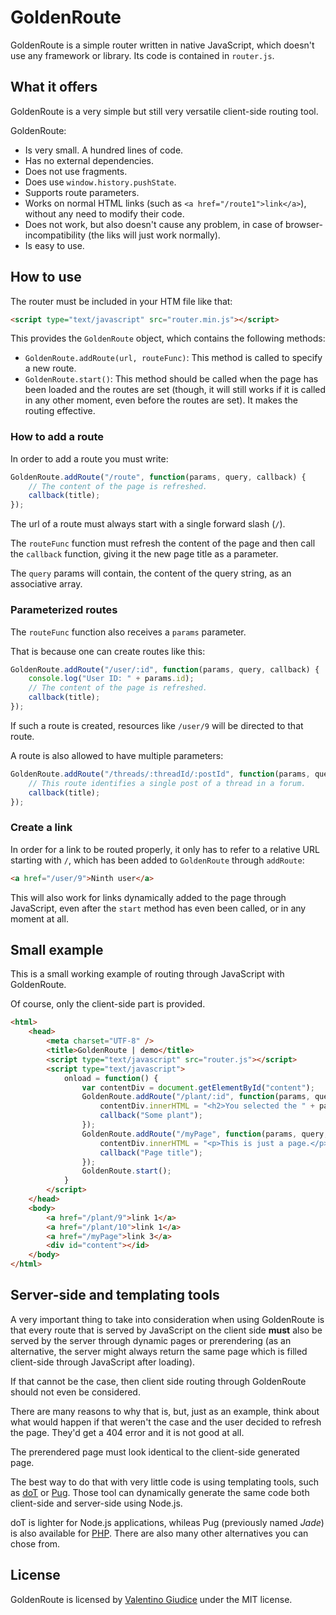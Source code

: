 # GoldenRoute
GoldenRoute is a simple router written in native JavaScript, which doesn't use any framework or library.
Its code is contained in `router.js`.

## What it offers
GoldenRoute is a very simple but still very versatile client-side routing tool.

GoldenRoute:
* Is very small. A hundred lines of code.
* Has no external dependencies.
* Does not use fragments.
* Does use `window.history.pushState`.
* Supports route parameters.
* Works on normal HTML links (such as `<a href="/route1">link</a>`), without any need to modify their code.
* Does not work, but also doesn't cause any problem, in case of browser-incompatibility (the liks will just work normally).
* Is easy to use.

## How to use
The router must be included in your HTM file like that:
```html
<script type="text/javascript" src="router.min.js"></script>
```

This provides the `GoldenRoute` object, which contains the following methods:
* `GoldenRoute.addRoute(url, routeFunc)`: This method is called to specify a new route.
* `GoldenRoute.start()`: This method should be called when the page has been loaded and the routes are set (though, it will still works if it is called in any other moment, even before the routes are set). It makes the routing effective.

### How to add a route
In order to add a route you must write:
```javascript
GoldenRoute.addRoute("/route", function(params, query, callback) {
	// The content of the page is refreshed.
	callback(title);
});
```

The url of a route must always start with a single forward slash (`/`).

The `routeFunc` function must refresh the content of the page and then call the `callback` function, giving it the new page title as a parameter.

The `query` params will contain, the content of the query string, as an associative array.

### Parameterized routes
The `routeFunc` function also receives a `params` parameter.

That is because one can create routes like this:

```javascript
GoldenRoute.addRoute("/user/:id", function(params, query, callback) {
	console.log("User ID: " + params.id);
	// The content of the page is refreshed.
	callback(title);
});
```

If such a route is created, resources like `/user/9` will be directed to that route.

A route is also allowed to have multiple parameters:
```javascript
GoldenRoute.addRoute("/threads/:threadId/:postId", function(params, query, callback) {
	// This route identifies a single post of a thread in a forum.
	callback(title);
});
```

### Create a link
In order for a link to be routed properly, it only has to refer to a relative URL starting with `/`, which has been added to `GoldenRoute` through `addRoute`:
```html
<a href="/user/9">Ninth user</a>
```

This will also work for links dynamically added to the page through JavaScript, even after the `start` method has even been called, or in any moment at all.

## Small example
This is a small working example of routing through JavaScript with GoldenRoute.

Of course, only the client-side part is provided.
```html
<html>
	<head>
		<meta charset="UTF-8" />
		<title>GoldenRoute | demo</title>
		<script type="text/javascript" src="router.js"></script>
		<script type="text/javascript">
			onload = function() {
				var contentDiv = document.getElementById("content");	// All routes are going to update the main content of the page.
				GoldenRoute.addRoute("/plant/:id", function(params, query, callback) {
					contentDiv.innerHTML = "<h2>You selected the " + params.id + "th plant.</h2>";
					callback("Some plant");
				});
				GoldenRoute.addRoute("/myPage", function(params, query, callback) {
					contentDiv.innerHTML = "<p>This is just a page.</p>";
					callback("Page title");
				});
				GoldenRoute.start();
			}
		</script>
	</head>
	<body>
		<a href="/plant/9">link 1</a>
		<a href="/plant/10">link 1</a>
		<a href="/myPage">link 3</a>
		<div id="content"></id>
	</body>
</html>
```

## Server-side and templating tools
A very important thing to take into consideration when using GoldenRoute is that every route that is served by JavaScript on the client side **must** also be served by the server through dynamic pages or prerendering (as an alternative, the server might always return the same page which is filled client-side through JavaScript after loading).

If that cannot be the case, then client side routing through GoldenRoute should not even be considered.

There are many reasons to why that is, but, just as an example, think about what would happen if that weren't the case and the user decided to refresh the page. They'd get a 404 error and it is not good at all.

The prerendered page must look identical to the client-side generated page.

The best way to do that with very little code is using templating tools, such as [doT](https://github.com/olado/doT) or [Pug](https://github.com/pugjs/pug). Those tool can dynamically generate the same code both client-side and server-side using Node.js.

doT is lighter for Node.js applications, whileas Pug (previously named *Jade*) is also available for [PHP](https://github.com/kylekatarnls/jade-php). There are also many other alternatives you can chose from.

## License
GoldenRoute is licensed by [Valentino Giudice](https://twitter.com/Aspie96) under the MIT license.
